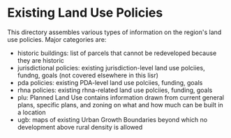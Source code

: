 # Existing Land Use Policies

This directory assembles various types of information on the region's land use policies. Major categories are:

* historic buildings: list of parcels that cannot be redeveloped because they are historic
* jurisdictional policies: existing jurisdiction-level land use polciies, fundng, goals (not covered elsewhere in this lisr)
* pda policies: existing PDA-level land use polciies, funding, goals
* rhna policies: existing rhna-related land use polciies, funding, goals
* plu: Planned Land Use contains information drawn from current general plans, specific plans, and zoning on what and how much can be built in a location
* ugb: maps of existing Urban Growth Boundaries beyond which no development above rural density is allowed
